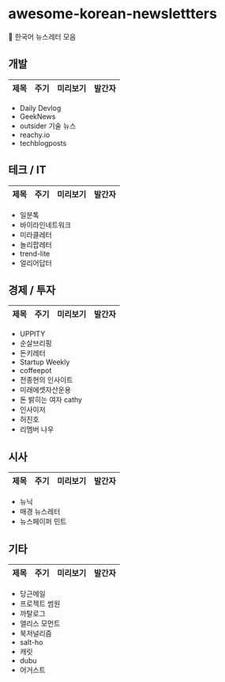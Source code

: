 # awesome-korean-newslettters
📰 한국어 뉴스레터 모음

## 개발

제목 | 주기 | 미리보기 | 발간자
:--------|:--------|:--------|:--------|

- Daily Devlog
- GeekNews
- outsider 기술 뉴스
- reachy.io
- techblogposts


## 테크 / IT

제목 | 주기 | 미리보기 | 발간자
:--------|:--------|:--------|:--------|

- 일분톡
- 바이라인네트워크
- 미라클레터
- 놀리팝레터
- trend-lite
- 얼리어답터


## 경제 / 투자

제목 | 주기 | 미리보기 | 발간자
:--------|:--------|:--------|:--------|

- UPPITY
- 순살브리핑
- 돈키레터
- Startup Weekly
- coffeepot 
- 전종현의 인사이트
- 미래에셋자산운용
- 돈 밝히는 여자 cathy
- 인사이저
- 허진호
- 리멤버 나우


## 시사

제목 | 주기 | 미리보기 | 발간자
:--------|:--------|:--------|:--------|

- 뉴닉
- 매경 뉴스레터
- 뉴스페이퍼 민트

## 기타

제목 | 주기 | 미리보기 | 발간자
:--------|:--------|:--------|:--------|

- 당근메일
- 프로젝트 썸원
- 까탈로그
- 앨리스 모먼트
- 북저널리즘
- salt-ho
- 캐릿
- dubu
- 어거스트